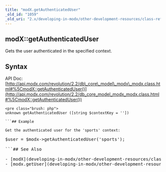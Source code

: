 ```yaml
---
title: "modX.getAuthenticatedUser"
_old_id: "1059"
_old_uri: "2.x/developing-in-modx/other-development-resources/class-reference/modx/modx.getauthenticateduser"
---
```


## modX::getAuthenticatedUser

 Gets the user authenticated in the specified context.

## Syntax

 API Doc: [http://api.modx.com/revolution/2.2/db\_core\_model\_modx\_modx.class.html#%5CmodX::getAuthenticatedUser()](http://api.modx.com/revolution/2.2/db_core_model_modx_modx.class.html#%5CmodX::getAuthenticatedUser())

 ```
<pre class="brush: php">
unknown getAuthenticatedUser ([string $contextKey = ''])

```## Example

 Get the authenticated user for the 'sports' context:

 ```
<pre class="brush: php">
$user = $modx->getAuthenticatedUser('sports');

```## See Also

- [modX](developing-in-modx/other-development-resources/class-reference/modx "modX")
- [modx.getUser](developing-in-modx/other-development-resources/class-reference/modx/modx.getuser)